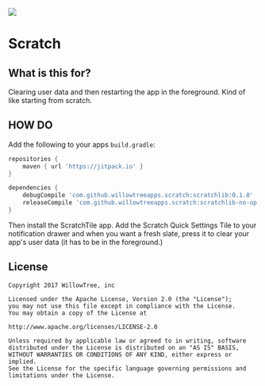[![](https://jitpack.io/v/willowtreeapps/scratch.svg)](https://jitpack.io/#willowtreeapps/scratch)

# Scratch

## What is this for?
Clearing user data and then restarting the app in the foreground. Kind of like starting from scratch. 

## HOW DO
Add the following to your apps `build.gradle`:
```groovy
repositories {
    maven { url 'https://jitpack.io' }
}
```
```groovy
dependencies {
    debugCompile 'com.github.willowtreeapps.scratch:scratchlib:0.1.0'
    releaseCompile 'com.github.willowtreeapps.scratch:scratchlib-no-op:0.1.0'
}
```

Then install the ScratchTile app. Add the Scratch Quick Settings Tile to your notification drawer and when you want a fresh slate, press it to clear your app's user data (it has to be in the foreground.)

## License
    Copyright 2017 WillowTree, inc
    
    Licensed under the Apache License, Version 2.0 (the "License");
    you may not use this file except in compliance with the License.
    You may obtain a copy of the License at

    http://www.apache.org/licenses/LICENSE-2.0

    Unless required by applicable law or agreed to in writing, software
    distributed under the License is distributed on an "AS IS" BASIS,
    WITHOUT WARRANTIES OR CONDITIONS OF ANY KIND, either express or implied.
    See the License for the specific language governing permissions and
    limitations under the License.
